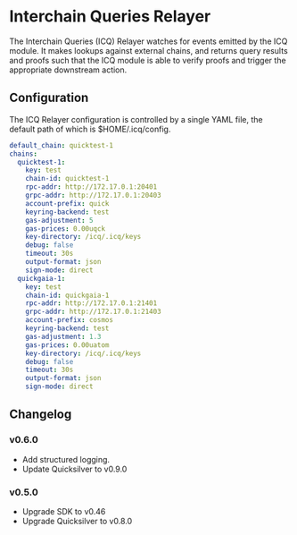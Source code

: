 # Interchain Queries Relayer

The Interchain Queries (ICQ) Relayer watches for events emitted by the ICQ module. It makes lookups against external chains, and returns query results and proofs such that the ICQ module is able to verify proofs and trigger the appropriate downstream action.

## Configuration

The ICQ Relayer configuration is controlled by a single YAML file, the default path of which is $HOME/.icq/config.

```yaml
default_chain: quicktest-1
chains:
  quicktest-1:
    key: test
    chain-id: quicktest-1
    rpc-addr: http://172.17.0.1:20401
    grpc-addr: http://172.17.0.1:20403
    account-prefix: quick
    keyring-backend: test
    gas-adjustment: 5
    gas-prices: 0.00uqck
    key-directory: /icq/.icq/keys
    debug: false
    timeout: 30s
    output-format: json
    sign-mode: direct
  quickgaia-1:
    key: test
    chain-id: quickgaia-1
    rpc-addr: http://172.17.0.1:21401
    grpc-addr: http://172.17.0.1:21403
    account-prefix: cosmos
    keyring-backend: test
    gas-adjustment: 1.3
    gas-prices: 0.00uatom
    key-directory: /icq/.icq/keys
    debug: false
    timeout: 30s
    output-format: json
    sign-mode: direct
```

## Changelog

### v0.6.0

- Add structured logging.
- Update Quicksilver to v0.9.0

### v0.5.0

- Upgrade SDK to v0.46
- Upgrade Quicksilver to v0.8.0

